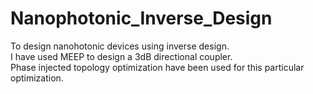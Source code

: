 # Nanophotonic_Inverse_Design
To design nanohotonic devices using inverse design.<br />
I have used MEEP to design a 3dB directional coupler.<br />
Phase injected topology optimization have been used for this particular optimization.<br />
